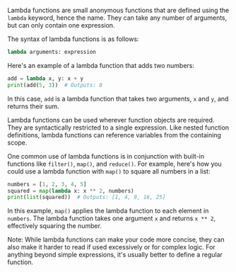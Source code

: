 Lambda functions are small anonymous functions that are defined using the `lambda` keyword, hence the name. They can take any number of arguments, but can only contain one expression.

The syntax of lambda functions is as follows:

```python
lambda arguments: expression
```

Here's an example of a lambda function that adds two numbers:

```python
add = lambda x, y: x + y
print(add(5, 3))  # Outputs: 8
```

In this case, `add` is a lambda function that takes two arguments, `x` and `y`, and returns their sum. 

Lambda functions can be used wherever function objects are required. They are syntactically restricted to a single expression. Like nested function definitions, lambda functions can reference variables from the containing scope.

One common use of lambda functions is in conjunction with built-in functions like `filter()`, `map()`, and `reduce()`. For example, here's how you could use a lambda function with `map()` to square all numbers in a list:

```python
numbers = [1, 2, 3, 4, 5]
squared = map(lambda x: x ** 2, numbers)
print(list(squared))  # Outputs: [1, 4, 9, 16, 25]
```

In this example, `map()` applies the lambda function to each element in `numbers`. The lambda function takes one argument `x` and returns `x ** 2`, effectively squaring the number.

Note: While lambda functions can make your code more concise, they can also make it harder to read if used excessively or for complex logic. For anything beyond simple expressions, it's usually better to define a regular function.